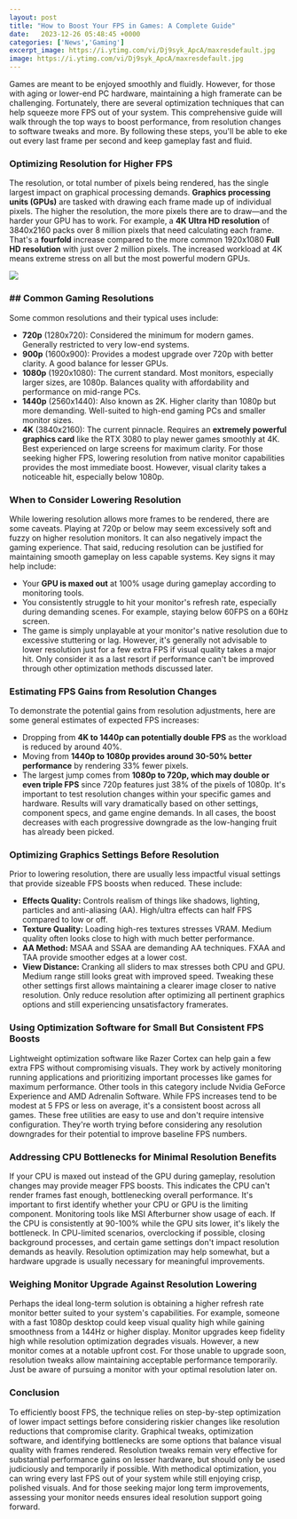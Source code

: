 ```yaml
---
layout: post
title: "How to Boost Your FPS in Games: A Complete Guide"
date:   2023-12-26 05:48:45 +0000
categories: ['News','Gaming']
excerpt_image: https://i.ytimg.com/vi/Dj9syk_ApcA/maxresdefault.jpg
image: https://i.ytimg.com/vi/Dj9syk_ApcA/maxresdefault.jpg
---
```


Games are meant to be enjoyed smoothly and fluidly. However, for those with aging or lower-end PC hardware, maintaining a high framerate can be challenging. Fortunately, there are several optimization techniques that can help squeeze more FPS out of your system. This comprehensive guide will walk through the top ways to boost performance, from resolution changes to software tweaks and more. By following these steps, you'll be able to eke out every last frame per second and keep gameplay fast and fluid.
###  Optimizing Resolution for Higher FPS
The resolution, or total number of pixels being rendered, has the single largest impact on graphical processing demands. **Graphics processing units (GPUs)** are tasked with drawing each frame made up of individual pixels. The higher the resolution, the more pixels there are to draw—and the harder your GPU has to work. 
For example, a **4K Ultra HD resolution** of 3840x2160 packs over 8 million pixels that need calculating each frame. That's a **fourfold** increase compared to the more common 1920x1080 **Full HD resolution** with just over 2 million pixels. The increased workload at 4K means extreme stress on all but the most powerful modern GPUs. 

![](https://i.ytimg.com/vi/y67hMRM9ZRc/maxresdefault.jpg)
###  ## Common Gaming Resolutions
Some common resolutions and their typical uses include:
- **720p** (1280x720): Considered the minimum for modern games. Generally restricted to very low-end systems.
- **900p** (1600x900): Provides a modest upgrade over 720p with better clarity. A good balance for lesser GPUs.  
- **1080p** (1920x1080): The current standard. Most monitors, especially larger sizes, are 1080p. Balances quality with affordability and performance on mid-range PCs.
- **1440p** (2560x1440): Also known as 2K. Higher clarity than 1080p but more demanding. Well-suited to high-end gaming PCs and smaller monitor sizes. 
- **4K** (3840x2160): The current pinnacle. Requires an **extremely powerful graphics card** like the RTX 3080 to play newer games smoothly at 4K. Best experienced on large screens for maximum clarity.
For those seeking higher FPS, lowering resolution from native monitor capabilities provides the most immediate boost. However, visual clarity takes a noticeable hit, especially below 1080p.
###  When to Consider Lowering Resolution
While lowering resolution allows more frames to be rendered, there are some caveats. Playing at 720p or below may seem excessively soft and fuzzy on higher resolution monitors. It can also negatively impact the gaming experience.
That said, reducing resolution can be justified for maintaining smooth gameplay on less capable systems. Key signs it may help include:
- Your **GPU is maxed out** at 100% usage during gameplay according to monitoring tools. 
- You consistently struggle to hit your monitor's refresh rate, especially during demanding scenes. For example, staying below 60FPS on a 60Hz screen.
- The game is simply unplayable at your monitor's native resolution due to excessive stuttering or lag.
However, it's generally not advisable to lower resolution just for a few extra FPS if visual quality takes a major hit. Only consider it as a last resort if performance can't be improved through other optimization methods discussed later.
###  Estimating FPS Gains from Resolution Changes
To demonstrate the potential gains from resolution adjustments, here are some general estimates of expected FPS increases:
- Dropping from **4K to 1440p can potentially double FPS** as the workload is reduced by around 40%.
- Moving from **1440p to 1080p provides around 30-50% better performance** by rendering 33% fewer pixels. 
- The largest jump comes from **1080p to 720p, which may double or even triple FPS** since 720p features just 38% of the pixels of 1080p.
It's important to test resolution changes within your specific games and hardware. Results will vary dramatically based on other settings, component specs, and game engine demands. In all cases, the boost decreases with each progressive downgrade as the low-hanging fruit has already been picked.
###  Optimizing Graphics Settings Before Resolution
Prior to lowering resolution, there are usually less impactful visual settings that provide sizeable FPS boosts when reduced. These include:
- **Effects Quality:** Controls realism of things like shadows, lighting, particles and anti-aliasing (AA). High/ultra effects can half FPS compared to low or off.
- **Texture Quality:** Loading high-res textures stresses VRAM. Medium quality often looks close to high with much better performance. 
- **AA Method:** MSAA and SSAA are demanding AA techniques. FXAA and TAA provide smoother edges at a lower cost.
- **View Distance:** Cranking all sliders to max stresses both CPU and GPU. Medium range still looks great with improved speed.
Tweaking these other settings first allows maintaining a clearer image closer to native resolution. Only reduce resolution after optimizing all pertinent graphics options and still experiencing unsatisfactory framerates.
###  Using Optimization Software for Small But Consistent FPS Boosts 
Lightweight optimization software like Razer Cortex can help gain a few extra FPS without compromising visuals. They work by actively monitoring running applications and prioritizing important processes like games for maximum performance. Other tools in this category include Nvidia GeForce Experience and AMD Adrenalin Software. 
While FPS increases tend to be modest at 5 FPS or less on average, it's a consistent boost across all games. These free utilities are easy to use and don't require intensive configuration. They're worth trying before considering any resolution downgrades for their potential to improve baseline FPS numbers.
###  Addressing CPU Bottlenecks for Minimal Resolution Benefits
If your CPU is maxed out instead of the GPU during gameplay, resolution changes may provide meager FPS boosts. This indicates the CPU can't render frames fast enough, bottlenecking overall performance. 
It's important to first identify whether your CPU or GPU is the limiting component. Monitoring tools like MSI Afterburner show usage of each. If the CPU is consistently at 90-100% while the GPU sits lower, it's likely the bottleneck. 
In CPU-limited scenarios, overclocking if possible, closing background processes, and certain game settings don't impact resolution demands as heavily. Resolution optimization may help somewhat, but a hardware upgrade is usually necessary for meaningful improvements.
###  Weighing Monitor Upgrade Against Resolution Lowering
Perhaps the ideal long-term solution is obtaining a higher refresh rate monitor better suited to your system's capabilities. For example, someone with a fast 1080p desktop could keep visual quality high while gaining smoothness from a 144Hz or higher display.
Monitor upgrades keep fidelity high while resolution optimization degrades visuals. However, a new monitor comes at a notable upfront cost. For those unable to upgrade soon, resolution tweaks allow maintaining acceptable performance temporarily. Just be aware of pursuing a monitor with your optimal resolution later on.
###  Conclusion
To efficiently boost FPS, the technique relies on step-by-step optimization of lower impact settings before considering riskier changes like resolution reductions that compromise clarity. Graphical tweaks, optimization software, and identifying bottlenecks are some options that balance visual quality with frames rendered. 
Resolution tweaks remain very effective for substantial performance gains on lesser hardware, but should only be used judiciously and temporarily if possible. With methodical optimization, you can wring every last FPS out of your system while still enjoying crisp, polished visuals. And for those seeking major long term improvements, assessing your monitor needs ensures ideal resolution support going forward.